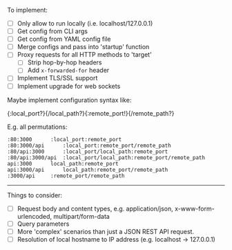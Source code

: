 To implement:

- [ ] Only allow to run locally (i.e. localhost/127.0.0.1)
- [ ] Get config from CLI args
- [ ] Get config from YAML config file
- [ ] Merge configs and pass into 'startup' function
- [ ] Proxy requests for all HTTP methods to 'target'
  - [ ] Strip hop-by-hop headers
  - [ ] Add `x-forwarded-for` header
- [ ] Implement TLS/SSL support
- [ ] Implement upgrade for web sockets

Maybe implement configuration syntax like:

{:local_port?}{/local_path?}{:remote_port!}{/remote_path?}

E.g. all permutations:

```text
:80:3000	  :local_port:remote_port
:80:3000/api	  :local_port:remote_port/remote_path
:80/api:3000	  :local_port/local_path:remote_port
:80/api:3000/api  :local_port/local_path:remote_port/remote_path
api:3000	  local_path:remote_port
api:3000/api	  local_path:remote_port/remote_path
:3000/api	  :remote_port/remote_path
```

---

Things to consider:

- [ ] Request body and content types, e.g. application/json, x-www-form-urlencoded, multipart/form-data
- [ ] Query parameters
- [ ] More 'complex' scenarios than just a JSON REST API request.
- [ ] Resolution of local hostname to IP address (e.g. localhost -> 127.0.0.1)

